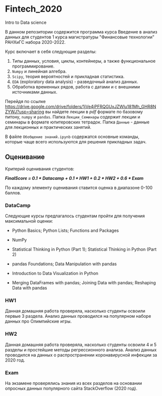 # Fintech_2020

Intro to Data science

В данном репозитории содержится программа курса Введение в анализ данных для студентов 1 курса магистратуры "Финансовые технологии" РАНХиГС набора 2020-2022.

Курс включает в себя следующие разделы:

1. Типы данных, условия, циклы, контейнеры, а также функциональное программирование.
2. `Numpy` и линейная алгебра.
3. `Scipy`, теория вероятностей и прикладная статистика.
4. `EDA` (exploratory data analysis) - разведочный анализ данных.
5. Обработка временных рядов, работа с датами и с внешними источниками данных.

Перейдя по ссылке https://drive.google.com/drive/folders/1jVe4jPFRQGUxJZWIu181Mh_GHR8NZYWJ?usp=sharing вы найдете лекции в *pdf* формате по базовому питону, `numpy` и `pandas`.
Папка `Лекции_Семинары` содержит лекции и семинары в формате юпитеровских тетрадок.
Папка `Данные` - данные для лекционных и практических занятий.

В файле `Обобщение знаний.ipynb` содержатся основные команды, которые чаще всего используются для решения прикладных задач.

## Оценивание

Критерий оценивания студентов:

***FinalScore = 0.1 * Datacamp + 0.1 * HW1 + 0.2 * HW2 + 0.6 * Exam***

По каждому элементу оценивания ставится оценка в диапазоне 0-100 баллов.

### DataCamp 

Следующие курсы предлагалось студентам пройти для получения максимальной оценки:

- Python Basics; Python Lists; Functions and Packages

- NumPy

- Statistical Thinking in Python (Part 1); Statistical Thinking in Python (Part 2)

- pandas Foundations; Data Manipulation with pandas

- Introduction to Data Visualization in Python

- Merging DataFrames with pandas; Joining Data with pandas; Reshaping Data with pandas

### HW1 

Данная домашняя работа проверяла, насколько студенты освоили первые 3 раздела. 
Анализ данных проводился на популярном наборе данных про Олимпийские игры.

### HW2 

Данная домашняя работа проверяла, насколько студенты освоили 4 и 5 разделы и простейшие методы регрессионного анализа. Анализ данных проводился на данных о распространении коронавирусной инфекции за 2020 год.

### Exam 

На экзамене проверялись знания из всех разделов на основании опросных данных популярного сайта StackOverflow (2020 год).






